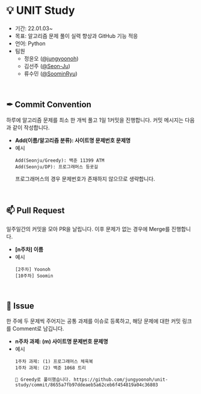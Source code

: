 # 💡 UNIT Study
- 기간: 22.01.03~    
- 목표: 알고리즘 문제 풀이 실력 향상과 GitHub 기능 적응
- 언어: Python
- 팀원
  - 정윤오 ([@jungyoonoh])
  - 김선주 ([@Seon-Ju])
  - 류수민 ([@SoominRyu])

<br>

## ✒ Commit Convention
하루에 알고리즘 문제를 최소 한 개씩 풀고 1일 1커밋을 진행합니다. 커밋 메시지는 다음과 같이 작성합니다.    
- **Add(이름/알고리즘 분류): 사이트명 문제번호 문제명**    
- 예시
  ```
  Add(Seonju/Greedy): 백준 11399 ATM
  Add(Seonju/DP): 프로그래머스 등굣길
  ```
  프로그래머스의 경우 문제번호가 존재하지 않으므로 생략합니다.
  
<br>

## 📫 Pull Request
일주일간의 커밋을 모아 PR을 날립니다. 이후 문제가 없는 경우에 Merge를 진행합니다.
- **[n주차] 이름**
- 예시
  ```
  [2주차] Yoonoh
  [10주차] Soomin
  ```

<br>

## 📜 Issue
한 주에 두 문제씩 주어지는 공통 과제를 이슈로 등록하고, 해당 문제에 대한 커밋 링크를 Comment로 남깁니다.
- **n주차 과제: (m) 사이트명 문제번호 문제명**
- 예시
  ```
  1주차 과제: (1) 프로그래머스 체육복
  1주차 과제: (2) 백준 1068 트리
  ```
  ```
  💬 Greedy로 풀이했습니다. https://github.com/jungyoonoh/unit-study/commit/8655a7fb97ddeaeb5a62ceb6f454819a04c36803
  ```
 
[@jungyoonoh]: https://github.com/jungyoonoh
[@Seon-Ju]: https://github.com/Seon-Ju
[@SoominRyu]: https://github.com/SoominRyu
